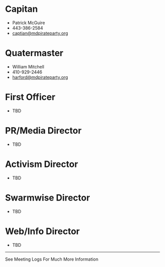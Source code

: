 # Capitan
* Patrick McGuire
* 443-386-2584
* captian@mdpirateparty.org

# Quatermaster
* William Mitchell 
* 410-929-2446
* harford@mdpirateparty.org

# First Officer
* TBD

# PR/Media Director
* TBD

# Activism Director
* TBD

# Swarmwise Director
* TBD

# Web/Info Director
* TBD
--------------------
See Meeting Logs For Much More Information
